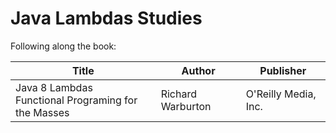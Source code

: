 # Java Lambdas Studies
Following along the book:

| Title                                                   | Author            | Publisher            |
|---------------------------------------------------------|-------------------|----------------------|
| Java 8 Lambdas</br>Functional Programing for the Masses | Richard Warburton | O'Reilly Media, Inc. |
